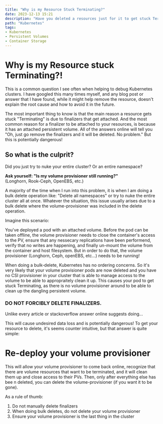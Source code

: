 ```yaml
---
title: "Why is my Resource Stuck Terminating?"
date: 2023-12-13 15:21
description: "Have you deleted a resources just for it to get stuck Terminating? It's probably due to your PV."
path: "Kubernetes"
tags:
- Kubernetes
- Persistent Volumes
- Container Storage
---
```

# Why is my Resource stuck Terminating?!

This is a common question I see often when helping to debug Kubernetes clusters.
I have googled this many times myself, and any blog post or answer that I have found, while it might help remove the resource, doesn't explain the root cause and how to avoid it in the future.

The most important thing to know is that the main reason a resource gets stuck "Terminating" is due to finalizers that get attached.
And the most common reason for a finalizer to be attached to your resources, is because it has an attached persistent volume.
All of the answers online will tell you "Oh, just go remove the finalizers and it will be deleted. No problem." But this is potentially dangerous!

## So what is the culprit?

Did you just try to nuke your entire cluster?
Or an entire namespace?

<b>Ask yourself: "Is my volume provisioner still running?"</b><br/>
(Longhorn, Rook-Ceph, OpenEBS, etc.)

A majority of the time when I run into this problem, it is when I am doing a bulk delete operation like: "Delete all namespaces" or try to nuke the entire cluster all at once.
Whatever the situation, this issue usually arises due to a bulk delete where the volume-provisioner was included in the delete operation.

Imagine this scenario:

You've deployed a pod with an attached volume.
Before the pod can be taken offline, the volume provisioner needs to close the container's access to the PV, ensure that any nessecary replications have been performend, verify that no writes are happening, and finally un-mount the volume from the container and host filesystem.
But in order to do that, the volume provisioner (Longhorn, Ceph, openEBS, etc...) needs to be running!

When doing a bulk-delete, Kubernetes has no ordering concerns.
So it's very likely that your volume provisioner pods are now deleted and you have no CSI provisioner in your cluster that is able to manage access to the volume to be able to appropraitely clean it up. This causes your pod to get stuck Terminating, as there is no volume provisioner around to be able to clean up the dangling persistent volume.

### DO NOT FORCIBLY DELETE FINALIZERS.
Unlike every article or stackoverflow answer online suggests doing...

This will cause undesired data loss and is potentially dangerous!
To get your resource to delete, it's seems counter intuitive, but that answer is quite simple:

# Re-deploy your volume provisioner
This will allow your volume provisioner to come back online, recognize that there are volume resources that want to be terminated, and it will clean them up and close access to their PVs.
Then, only after everything else has bee
n deleted, you can delete the volume-provisioner (if you want it to be gone).

As a rule of thumb:

1. Do not manually delete finalizers
2. When doing bulk deletes, do not delete your volume provisioner
3. Ensure your volume provisioner is the last thing in the cluster
